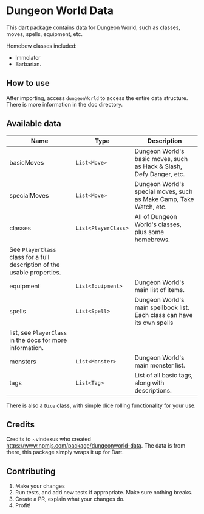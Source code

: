 # Dungeon World Data

This dart package contains data for Dungeon World, such as classes, moves, spells, equipment, etc.

Homebew classes included:
* Immolator
* Barbarian.

## How to use
After importing, access `dungeonWorld` to access the entire data structure.
There is more information in the doc directory.

## Available data

| Name | Type | Description |
| ---- | ---- | ----------- |
| basicMoves | `List<Move>` | Dungeon World's basic moves, such as Hack & Slash, Defy Danger, etc. |
| specialMoves | `List<Move>` | Dungeon World's special moves, such as Make Camp, Take Watch, etc. |
| classes | `List<PlayerClass>` | All of Dungeon World's classes, plus some homebrews.
  See `PlayerClass` class for a full description of the usable properties. |
| equipment | `List<Equipment>` | Dungeon World's main list of items. |
| spells | `List<Spell>` | Dungeon World's main spellbook list. Each class can have its own spells
  list, see `PlayerClass` in the docs for more information. |
| monsters | `List<Monster>` | Dungeon World's main monster list. |
| tags | `List<Tag>` | List of all basic tags, along with descriptions. |

There is also a `Dice` class, with simple dice rolling functionality for your use.

## Credits

Credits to ~vindexus who created https://www.npmjs.com/package/dungeonworld-data.
The data is from there, this package simply wraps it up for Dart.

## Contributing

1. Make your changes
1. Run tests, and add new tests if appropriate. Make sure nothing breaks.
1. Create a PR, explain what your changes do.
1. Profit!
